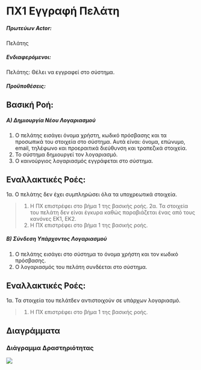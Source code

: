 # ΠΧ1 Εγγραφή Πελάτη

##### Πρωτεύων Actor:
Πελάτης

##### Ενδιαφερόμενοι:
Πελάτης: Θέλει να εγγραφεί στο σύστημα.

##### Προϋποθέσεις:

## Βασική Ροή:
##### A) Δημιουργία Νέου Λογαριασμού
1. Ο πελάτης εισάγει όνομα χρήστη, κωδικό πρόσβασης και τα προσωπικά του στοιχεία στο σύστημα.
   Αυτά είναι: όνομα, επώνυμο, email, τηλέφωνο και προεραιτικά διεύθυνση και τραπεζικά στοιχεία.
2. Το σύστημα δημιουργεί τον λογαριασμό.
3. Ο καινούργιος λογαριασμός εγγράφεται στο σύστημα.

## Εναλλακτικές Ροές:
1α. Ο πελάτης δεν έχει συμπληρώσει όλα τα υποχρεωτικά στοιχεία.
> 1. Η ΠΧ επιστρέφει στο βήμα 1 της βασικής ροής.
2α. Τα στοιχεία του πελάτη δεν είναι έγκυρα καθώς παραβιάζεται ένας από τους κανόνες ΕΚ1, ΕΚ2.
> 1. Η ΠΧ επιστρέφει στο βήμα 1 της βασικής ροής.

##### Β) Σύνδεση Υπάρχοντος Λογαριασμού
1. Ο πελάτης εισάγει στο σύστημα το όνομα χρήστη και τον κωδικό πρόσβασης.
2. Ο λογαριασμός του πελάτη συνδέεται στο σύστημα.

## Εναλλακτικές Ροές:
1α. Τα στοιχεία του πελάτδεν αντιστοιχούν σε υπάρχων λογαριασμό.
> 1. Η ΠΧ επιστρέφει στο βήμα 1 της βασικής ροής.

## Διαγράμματα

### Διάγραμμα Δραστηριότητας
[<img src="https://gitlab.com/softeng-2019-20/pc-store/-/raw/master/requirements/diagrams/activity-sign-in.png">](https://gitlab.com/softeng-2019-20/pc-store/-/raw/master/requirements/diagrams/activity-sign-in.png)